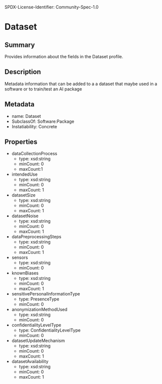 SPDX-License-Identifier: Community-Spec-1.0

# Dataset

## Summary

Provides information about the fields in the Dataset profile.

## Description

Metadata information that can be added to a a dataset that maybe used in a software or to train/test an AI package

## Metadata

- name: Dataset
- SubclassOf: Software:Package
- Instatiability: Concrete

## Properties

- dataCollectionProcess
  - type: xsd:string
  - minCount: 0
  - maxCount:1
- intendedUse
  - type: xsd:string
  - minCount: 0
  - maxCount: 1
- datasetSize
  - type: xsd:string
  - minCount: 0
  - maxCount: 1
- datasetNoise
  - type: xsd:string
  - minCount: 0
  - maxCount: 1
- dataPreprocessingSteps
  - type: xsd:string
  - minCount: 0
  - maxCount: 1
- sensors
  - type: xsd:string
  - minCount: 0
- knownBiases
  - type: xsd:string
  - minCount: 0
  - maxCount: 1
- sensitivePersonalInformationType
  - type: PresenceType
  - minCount: 0
- anonymizationMethodUsed
  - type: xsd:string
  - minCount: 0
- confidentialityLevelType
  - type: ConfidentialityLevelType
  - minCount: 0
- datasetUpdateMechanism
  - type: xsd:string
  - minCount: 0
  - maxCount: 1
- datasetAvailability
  - type: xsd:string
  - minCount: 0
  - maxCount: 1
